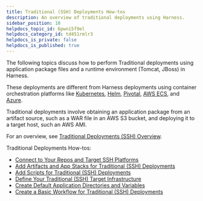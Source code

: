 ```yaml
---
title: Traditional (SSH) Deployments How-tos
description: An overview of traditional deployments using Harness.
sidebar_position: 10
helpdocs_topic_id: 6pwni5f9el
helpdocs_category_id: td451rmlr3
helpdocs_is_private: false
helpdocs_is_published: true
---
```


The following topics discuss how to perform Traditional deployments using application package files and a runtime environment (Tomcat, JBoss) in Harness.

These deployments are different from Harness deployments using container orchestration platforms like [Kubernetes](https://docs.harness.io/article/7in9z2boh6-kubernetes-quickstart), [Helm](https://docs.harness.io/article/2aaevhygep-helm-quickstart), [Pivotal](https://docs.harness.io/article/hy819vmsux-pivotal-cloud-foundry-quickstart), [AWS ECS](https://docs.harness.io/article/j39azkrevm-aws-ecs-deployments), and [Azure](../azure-deployments/aks-howtos/azure-deployments-overview.md).

Traditional deployments involve obtaining an application package from an artifact source, such as a WAR file in an AWS S3 bucket, and deploying it to a target host, such an AWS AMI.

For an overview, see [Traditional Deployments (SSH) Overview](../concepts-cd/deployment-types/traditional-deployments-ssh-overview.md).

Traditional Deployments How-tos:

* [Connect to Your Repos and Target SSH Platforms](connect-to-your-target-ssh-platform.md)
* [Add Artifacts and App Stacks for Traditional (SSH) Deployments](add-artifacts-for-ssh-deployments.md)
* [Add Scripts for Traditional (SSH) Deployments](add-deployment-specs-for-traditional-ssh-deployments.md)
* [Define Your Traditional (SSH) Target Infrastructure](define-your-traditional-ssh-target-infrastructure.md)
* [Create Default Application Directories and Variables](https://docs.harness.io/article/lgg12f0yry-set-default-application-directories-as-variables)
* [Create a Basic Workflow for Traditional (SSH) Deployments](create-a-basic-workflow-for-traditional-ssh-deployments.md)

